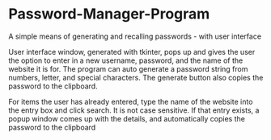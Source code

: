 # Password-Manager-Program
A simple means of generating and recalling passwords - with user interface

User interface window, generated with tkinter, pops up and gives the user the option to enter in a new username, password, and the name of the website it is for.
The program can auto generate a password string from numbers, letter, and special characters. The generate button also copies the password to the clipboard. 

For items the user has already entered, type the name of the website into the entry box and click search. It is not case sensitive. If that entry exists, a popup window
comes up with the details, and automatically copies the password to the clipboard
